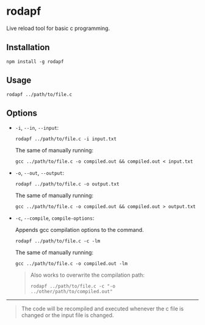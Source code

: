 # rodapf

Live reload tool for basic c programming.

## Installation

`npm install -g rodapf`

## Usage

`rodapf ../path/to/file.c`

## Options

- `-i`, `--in`, `--input`:

  `rodapf ../path/to/file.c -i input.txt`

  The same of manually running:

  `gcc ../path/to/file.c -o compiled.out && compiled.out < input.txt`

- `-o`, `--out`, `--output`:

  `rodapf ../path/to/file.c -o output.txt`

  The same of manually running:

  `gcc ../path/to/file.c -o compiled.out && compiled.out > output.txt`

- `-c`, `--compile`, `compile-options`:

  Appends gcc compilation options to the command.

  `rodapf ../path/to/file.c -c -lm`

  The same of manually running:

  `gcc ../path/to/file.c -o compiled.out -lm`

  > Also works to overwrite the compilation path:
  >
  > `rodapf ../path/to/file.c -c "-o ../other/path/to/compiled.out"`

---

> The code will be recompiled and executed whenever the c file is changed or the input file is changed.

